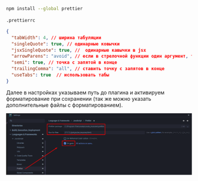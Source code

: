 
```bash
npm install --global prettier
```

`.prettierrc`

```JSON
{  
  "tabWidth": 4, // ширина табуляции  
  "singleQuote": true, // одинарные ковычки  
  "jsxSingleQuote": true, //  одинарные кавычки в jsx
  "arrowParens": "avoid", // если в стрелочной функции один аргумент, то его нужно удалять  
  "semi": true, // точка с запятой в конце  
  "trailingComma": "all", // ставить точку с запятов в конце  
  "useTabs": true  // использовать табы
}
```

Далее в настройках указываем путь до плагина и активируем форматирование при сохранении (так же можно указать дополнительные файлы с форматированием).

![](_png/Pasted%20image%2020221029110516.png)

